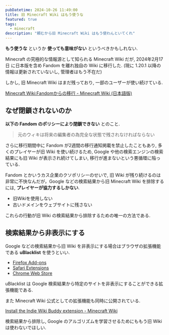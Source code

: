 ```yaml
---
pubDatetime: 2024-10-26 11:49:00
title: 旧 Minecraft Wiki はもう使うな
featured: true
tags:
  - minecraft
description: "頼むから旧 Minecraft Wiki はもう使わんといてくれ"
---
```


**もう使うな** というか **使っても意味がない** というべきかもしれない.

Minecraft の究極的な情報源として知られる Minecraft Wiki だが, 2024年2月17日 に日本版を含め Fandom を離れ独自の Wiki に移行した. (現に 1.20.1 以降の情報は更新されていないし, 管理者はもう不在だ)

しかし, 旧 Minecraft Wiki はまだ残っており, 一部のユーザーが使い続けている.

[Minecraft Wiki:Fandomからの移行 - Minecraft Wiki (日本語版)](https://ja.minecraft.wiki/w/Minecraft_Wiki:Fandom%E3%81%8B%E3%82%89%E3%81%AE%E7%A7%BB%E8%A1%8C)

## なぜ閉鎖されないのか

**以下の Fandom のポリシーにより閉鎖できない** とのこと.

> 元のウィキは将来の編集者の為完全な状態で残されなければならない

さらに移行期間中に Fandom が2週間の移行通知掲載を禁止したこともあり, 多くのプレイヤーが旧 Wiki を使い続けるため, Google や他の検索エンジンの検索結果にも旧 Wiki が表示され続けてしまい, 移行が進まないという悪循環に陥っている.

Fandom とかいうカス企業のクソポリシーのせいで, 旧 Wiki が残り続けるのは非常に不快なんだが，Google などの検索結果から旧 Minecraft Wiki を排除するには, **プレイヤーが協力するしかない**.

- 旧Wikiを使用しない
- 古いドメインをウェブサイトに残さない

これらの行動が旧 Wiki の検索結果から排除するための唯一の方法である.

## 検索結果から非表示にする

Google などの検索結果から旧 Wiki を非表示にする場合はブラウザの拡張機能である **uBlacklist** を使うといい.

- [Firefox Add-ons](https://addons.mozilla.org/en-US/firefox/addon/ublacklist/)
- [Safari Extensions](https://apps.apple.com/us/app/ublacklist-for-safari/id1547912640)
- [Chrome Web Store](https://chrome.google.com/webstore/detail/ublacklist/pncfbmialoiaghdehhbnbhkkgmjanfhe)

uBlacklist は Google 検索結果から特定のサイトを非表示にすることができる拡張機能である.

また Minecraft Wiki 公式としての拡張機能も同時に公開されている.

[Install the Indie Wiki Buddy extension - Minecraft Wiki](https://minecraft.wiki/w/Minecraft_Wiki:Indie_Wiki_Buddy)

検索結果から排除し, Google のアルゴリズムを学習させるためにももう旧 Wiki は使わないでほしい.
